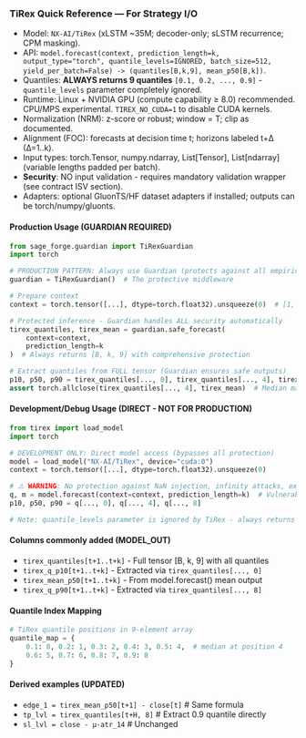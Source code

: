 ### TiRex Quick Reference — For Strategy I/O

- Model: `NX-AI/TiRex` (xLSTM ~35M; decoder-only; sLSTM recurrence; CPM masking).
- API: `model.forecast(context, prediction_length=k, output_type="torch", quantile_levels=IGNORED, batch_size=512, yield_per_batch=False) -> (quantiles[B,k,9], mean_p50[B,k])`.
- Quantiles: **ALWAYS returns 9 quantiles** `[0.1, 0.2, ..., 0.9]` - `quantile_levels` parameter completely ignored.
- Runtime: Linux + NVIDIA GPU (compute capability ≥ 8.0) recommended. CPU/MPS experimental. `TIREX_NO_CUDA=1` to disable CUDA kernels.
- Normalization (NRM): z-score or robust; window = T; clip as documented.
- Alignment (FOC): forecasts at decision time t; horizons labeled t+Δ (Δ=1..k).
- Input types: torch.Tensor, numpy.ndarray, List[Tensor], List[ndarray] (variable lengths padded per batch).
- **Security**: NO input validation - requires mandatory validation wrapper (see contract ISV section).
- Adapters: optional GluonTS/HF dataset adapters if installed; outputs can be torch/numpy/gluonts.

#### Production Usage (GUARDIAN REQUIRED)

```python
from sage_forge.guardian import TiRexGuardian
import torch

# PRODUCTION PATTERN: Always use Guardian (protects against all empirically-validated attacks)
guardian = TiRexGuardian()  # The protective middleware

# Prepare context
context = torch.tensor([...], dtype=torch.float32).unsqueeze(0)  # [1, T]

# Protected inference - Guardian handles ALL security automatically
tirex_quantiles, tirex_mean = guardian.safe_forecast(
    context=context, 
    prediction_length=k
)  # Always returns [B, k, 9] with comprehensive protection

# Extract quantiles from FULL tensor (Guardian ensures safe outputs)
p10, p50, p90 = tirex_quantiles[..., 0], tirex_quantiles[..., 4], tirex_quantiles[..., 8]
assert torch.allclose(tirex_quantiles[..., 4], tirex_mean)  # Median matches mean
```

#### Development/Debug Usage (DIRECT - NOT FOR PRODUCTION)

```python
from tirex import load_model
import torch

# DEVELOPMENT ONLY: Direct model access (bypasses all protection)
model = load_model("NX-AI/TiRex", device="cuda:0")
context = torch.tensor([...], dtype=torch.float32).unsqueeze(0)

# ⚠️ WARNING: No protection against NaN injection, infinity attacks, extreme values
q, m = model.forecast(context=context, prediction_length=k)  # Vulnerable to all attacks
p10, p50, p90 = q[..., 0], q[..., 4], q[..., 8]

# Note: quantile_levels parameter is ignored by TiRex - always returns 9 quantiles
```

#### Columns commonly added (MODEL_OUT)

- `tirex_quantiles[t+1..t+k]` - Full tensor [B, k, 9] with all quantiles
- `tirex_q_p10[t+1..t+k]` - Extracted via `tirex_quantiles[..., 0]`
- `tirex_mean_p50[t+1..t+k]` - From model.forecast() mean output  
- `tirex_q_p90[t+1..t+k]` - Extracted via `tirex_quantiles[..., 8]`

#### Quantile Index Mapping

```python
# TiRex quantile positions in 9-element array
quantile_map = {
    0.1: 0, 0.2: 1, 0.3: 2, 0.4: 3, 0.5: 4,  # median at position 4
    0.6: 5, 0.7: 6, 0.8: 7, 0.9: 8
}
```

#### Derived examples (UPDATED)

- `edge_1 = tirex_mean_p50[t+1] - close[t]`  # Same formula
- `tp_lvl = tirex_quantiles[t+H, 8]`  # Extract 0.9 quantile directly
- `sl_lvl = close - μ·atr_14`  # Unchanged
